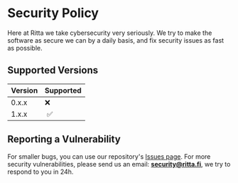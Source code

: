 # Security Policy

Here at Ritta we take cybersecurity very seriously.
We try to make the software as secure we can by a daily basis, and fix security issues as fast as possible.

## Supported Versions

| Version | Supported           |
| ------- | ------------------- |
| 0.x.x   | :x:                 |
| 1.x.x   |  :white_check_mark: |

## Reporting a Vulnerability

For smaller bugs, you can use our repository's [Issues page](https://github.com/rittaschool/ritta-server/issues).
For more security vulnerabilities, please send us an email: **security@ritta.fi**, we try to respond to you in 24h.
